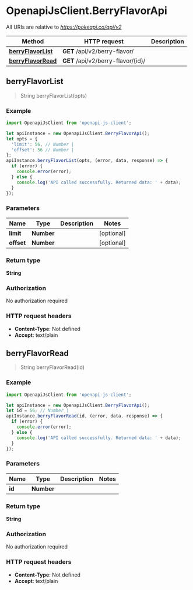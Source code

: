# OpenapiJsClient.BerryFlavorApi

All URIs are relative to *https://pokeapi.co/api/v2*

Method | HTTP request | Description
------------- | ------------- | -------------
[**berryFlavorList**](BerryFlavorApi.md#berryFlavorList) | **GET** /api/v2/berry-flavor/ | 
[**berryFlavorRead**](BerryFlavorApi.md#berryFlavorRead) | **GET** /api/v2/berry-flavor/{id}/ | 



## berryFlavorList

> String berryFlavorList(opts)



### Example

```javascript
import OpenapiJsClient from 'openapi-js-client';

let apiInstance = new OpenapiJsClient.BerryFlavorApi();
let opts = {
  'limit': 56, // Number | 
  'offset': 56 // Number | 
};
apiInstance.berryFlavorList(opts, (error, data, response) => {
  if (error) {
    console.error(error);
  } else {
    console.log('API called successfully. Returned data: ' + data);
  }
});
```

### Parameters


Name | Type | Description  | Notes
------------- | ------------- | ------------- | -------------
 **limit** | **Number**|  | [optional] 
 **offset** | **Number**|  | [optional] 

### Return type

**String**

### Authorization

No authorization required

### HTTP request headers

- **Content-Type**: Not defined
- **Accept**: text/plain


## berryFlavorRead

> String berryFlavorRead(id)



### Example

```javascript
import OpenapiJsClient from 'openapi-js-client';

let apiInstance = new OpenapiJsClient.BerryFlavorApi();
let id = 56; // Number | 
apiInstance.berryFlavorRead(id, (error, data, response) => {
  if (error) {
    console.error(error);
  } else {
    console.log('API called successfully. Returned data: ' + data);
  }
});
```

### Parameters


Name | Type | Description  | Notes
------------- | ------------- | ------------- | -------------
 **id** | **Number**|  | 

### Return type

**String**

### Authorization

No authorization required

### HTTP request headers

- **Content-Type**: Not defined
- **Accept**: text/plain

